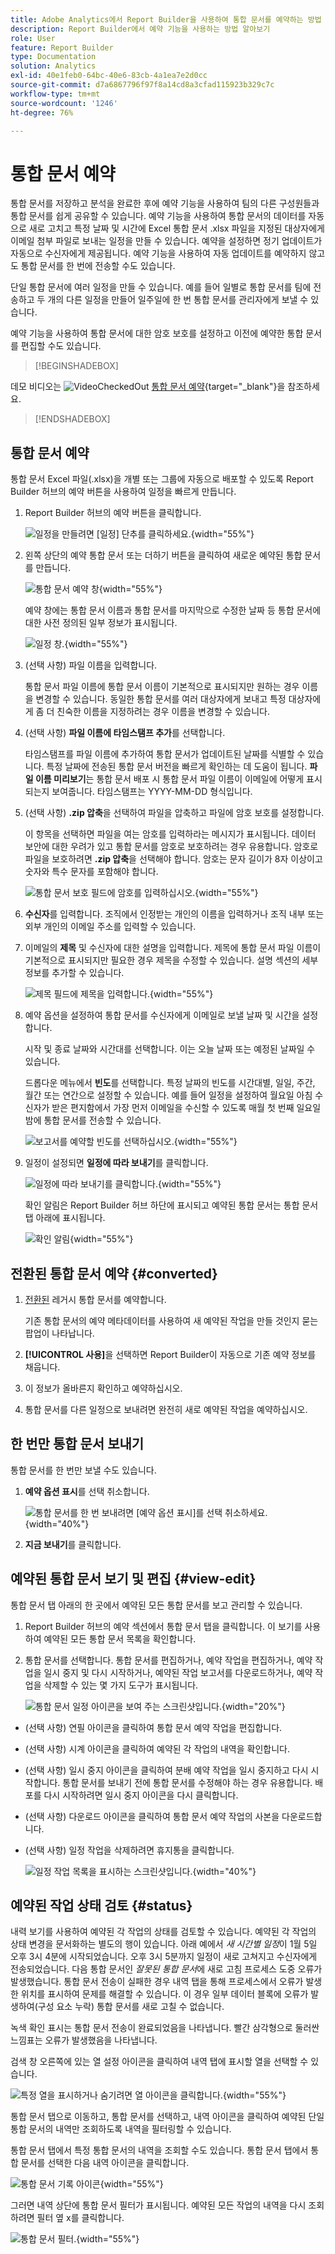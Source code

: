 ```yaml
---
title: Adobe Analytics에서 Report Builder을 사용하여 통합 문서를 예약하는 방법
description: Report Builder에서 예약 기능을 사용하는 방법 알아보기
role: User
feature: Report Builder
type: Documentation
solution: Analytics
exl-id: 40e1feb0-64bc-40e6-83cb-4a1ea7e2d0cc
source-git-commit: d7a6867796f97f8a14cd8a3cfad115923b329c7c
workflow-type: tm+mt
source-wordcount: '1246'
ht-degree: 76%

---
```


# 통합 문서 예약

통합 문서를 저장하고 분석을 완료한 후에 예약 기능을 사용하여 팀의 다른 구성원들과 통합 문서를 쉽게 공유할 수 있습니다. 예약 기능을 사용하여 통합 문서의 데이터를 자동으로 새로 고치고 특정 날짜 및 시간에 Excel 통합 문서 .xlsx 파일을 지정된 대상자에게 이메일 첨부 파일로 보내는 일정을 만들 수 있습니다. 예약을 설정하면 정기 업데이트가 자동으로 수신자에게 제공됩니다. 예약 기능을 사용하여 자동 업데이트를 예약하지 않고도 통합 문서를 한 번에 전송할 수도 있습니다.

단일 통합 문서에 여러 일정을 만들 수 있습니다. 예를 들어 일별로 통합 문서를 팀에 전송하고 두 개의 다른 일정을 만들어 일주일에 한 번 통합 문서를 관리자에게 보낼 수 있습니다.

예약 기능을 사용하여 통합 문서에 대한 암호 보호를 설정하고 이전에 예약한 통합 문서를 편집할 수도 있습니다.


>[!BEGINSHADEBOX]

데모 비디오는 ![VideoCheckedOut](/help/assets/icons/VideoCheckedOut.svg) [통합 문서 예약](https://video.tv.adobe.com/v/3417507?quality=12&learn=on&captions=kor){target="_blank"}을 참조하세요.

>[!ENDSHADEBOX]


## 통합 문서 예약

통합 문서 Excel 파일(.xlsx)을 개별 또는 그룹에 자동으로 배포할 수 있도록 Report Builder 허브의 예약 버튼을 사용하여 일정을 빠르게 만듭니다.

1. Report Builder 허브의 예약 버튼을 클릭합니다.

   ![일정을 만들려면 [일정] 단추를 클릭하세요.](./assets/schedule-button.png){width="55%"}

1. 왼쪽 상단의 예약 통합 문서 또는 더하기 버튼을 클릭하여 새로운 예약된 통합 문서를 만듭니다.

   ![통합 문서 예약 창](./assets/schedule-workbook.png){width="55%"}

   예약 창에는 통합 문서 이름과 통합 문서를 마지막으로 수정한 날짜 등 통합 문서에 대한 사전 정의된 일부 정보가 표시됩니다.

   ![일정 창.](./assets/schedule-pane.png){width="55%"}

1. (선택 사항) 파일 이름을 입력합니다.

   통합 문서 파일 이름에 통합 문서 이름이 기본적으로 표시되지만 원하는 경우 이름을 변경할 수 있습니다. 동일한 통합 문서를 여러 대상자에게 보내고 특정 대상자에게 좀 더 친숙한 이름을 지정하려는 경우 이름을 변경할 수 있습니다.

1. (선택 사항) **파일 이름에 타임스탬프 추가**&#x200B;를 선택합니다.

   타임스탬프를 파일 이름에 추가하여 통합 문서가 업데이트된 날짜를 식별할 수 있습니다. 특정 날짜에 전송된 통합 문서 버전을 빠르게 확인하는 데 도움이 됩니다. **파일 이름 미리보기**&#x200B;는 통합 문서 배포 시 통합 문서 파일 이름이 이메일에 어떻게 표시되는지 보여줍니다. 타임스탬프는 YYYY-MM-DD 형식입니다.

1. (선택 사항) **.zip 압축**&#x200B;을 선택하여 파일을 압축하고 파일에 암호 보호를 설정합니다.

   이 항목을 선택하면 파일을 여는 암호를 입력하라는 메시지가 표시됩니다. 데이터 보안에 대한 우려가 있고 통합 문서를 암호로 보호하려는 경우 유용합니다. 암호로 파일을 보호하려면 **.zip 압축**&#x200B;을 선택해야 합니다. 암호는 문자 길이가 8자 이상이고 숫자와 특수 문자를 포함해야 합니다.

   ![통합 문서 보호 필드에 암호를 입력하십시오.](./assets/zip-compression.png){width="55%"}

1. **수신자**&#x200B;를 입력합니다. 조직에서 인정받는 개인의 이름을 입력하거나 조직 내부 또는 외부 개인의 이메일 주소를 입력할 수 있습니다.

1. 이메일의 **제목** 및 수신자에 대한 설명을 입력합니다. 제목에 통합 문서 파일 이름이 기본적으로 표시되지만 필요한 경우 제목을 수정할 수 있습니다. 설명 섹션의 세부 정보를 추가할 수 있습니다.

   ![제목 필드에 제목을 입력합니다.](./assets/recipients-subject.png){width="55%"}

1. 예약 옵션을 설정하여 통합 문서를 수신자에게 이메일로 보낼 날짜 및 시간을 설정합니다.

   시작 및 종료 날짜와 시간대를 선택합니다. 이는 오늘 날짜 또는 예정된 날짜일 수 있습니다.

   드롭다운 메뉴에서 **빈도**&#x200B;를 선택합니다. 특정 날짜의 빈도를 시간대별, 일일, 주간, 월간 또는 연간으로 설정할 수 있습니다. 예를 들어 일정을 설정하여 월요일 아침 수신자가 받은 편지함에서 가장 먼저 이메일을 수신할 수 있도록 매월 첫 번째 일요일 밤에 통합 문서를 전송할 수 있습니다.

   ![보고서를 예약할 빈도를 선택하십시오.](./assets/frequency.png){width="55%"}

1. 일정이 설정되면 **일정에 따라 보내기**&#x200B;를 클릭합니다.

   ![일정에 따라 보내기를 클릭합니다.](./assets/send-on-schedule.png){width="55%"}

   확인 알림은 Report Builder 허브 하단에 표시되고 예약된 통합 문서는 통합 문서 탭 아래에 표시됩니다.

   ![확인 알림](./assets/confirmation-toast.png){width="55%"}

## 전환된 통합 문서 예약 {#converted}

1. [전환된](/help/analyze/report-builder/convert-workbooks.md) 레거시 통합 문서를 예약합니다.

   기존 통합 문서의 예약 메타데이터를 사용하여 새 예약된 작업을 만들 것인지 묻는 팝업이 나타납니다.

1. **[!UICONTROL 사용]**&#x200B;을 선택하면 Report Builder이 자동으로 기존 예약 정보를 채웁니다.

1. 이 정보가 올바른지 확인하고 예약하십시오.

1. 통합 문서를 다른 일정으로 보내려면 완전히 새로 예약된 작업을 예약하십시오.


## 한 번만 통합 문서 보내기

통합 문서를 한 번만 보낼 수도 있습니다.

1. **예약 옵션 표시**&#x200B;를 선택 취소합니다.

   ![통합 문서를 한 번 보내려면 [예약 옵션 표시]를 선택 취소하세요.](./assets/send-now.png){width="40%"}

1. **지금 보내기**&#x200B;를 클릭합니다.

## 예약된 통합 문서 보기 및 편집 {#view-edit}

통합 문서 탭 아래의 한 곳에서 예약된 모든 통합 문서를 보고 관리할 수 있습니다.

1. Report Builder 허브의 예약 섹션에서 통합 문서 탭을 클릭합니다. 이 보기를 사용하여 예약된 모든 통합 문서 목록을 확인합니다.

1. 통합 문서를 선택합니다. 통합 문서를 편집하거나, 예약 작업을 편집하거나, 예약 작업을 일시 중지 및 다시 시작하거나, 예약된 작업 보고서를 다운로드하거나, 예약 작업을 삭제할 수 있는 몇 가지 도구가 표시됩니다.

   ![통합 문서 일정 아이콘을 보여 주는 스크린샷입니다.](./assets/schedule-icons.png){width="20%"}

* (선택 사항) 연필 아이콘을 클릭하여 통합 문서 예약 작업을 편집합니다.

* (선택 사항) 시계 아이콘을 클릭하여 예약된 각 작업의 내역을 확인합니다.

* (선택 사항) 일시 중지 아이콘을 클릭하여 분배 예약 작업을 일시 중지하고 다시 시작합니다. 통합 문서를 보내기 전에 통합 문서를 수정해야 하는 경우 유용합니다. 배포를 다시 시작하려면 일시 중지 아이콘을 다시 클릭합니다.

* (선택 사항) 다운로드 아이콘을 클릭하여 통합 문서 예약 작업의 사본을 다운로드합니다.

* (선택 사항) 일정 작업을 삭제하려면 휴지통을 클릭합니다.

  ![일정 작업 목록을 표시하는 스크린샷입니다.](./assets/selected-workbook.png){width="40%"}

## 예약된 작업 상태 검토 {#status}

내력 보기를 사용하여 예약된 각 작업의 상태를 검토할 수 있습니다. 예약된 각 작업의 상태 변경을 문서화하는 별도의 행이 있습니다. 아래 예에서 *새 시간별 일정*&#x200B;이 1월 5일 오후 3시 4분에 시작되었습니다. 오후 3시 5분까지 일정이 새로 고쳐지고 수신자에게 전송되었습니다. 다음 통합 문서인 *잘못된 통합 문서*&#x200B;에 새로 고침 프로세스 도중 오류가 발생했습니다. 통합 문서 전송이 실패한 경우 내역 탭을 통해 프로세스에서 오류가 발생한 위치를 표시하여 문제를 해결할 수 있습니다. 이 경우 일부 데이터 블록에 오류가 발생하여(구성 요소 누락) 통합 문서를 새로 고칠 수 없습니다.

녹색 확인 표시는 통합 문서 전송이 완료되었음을 나타냅니다. 빨간 삼각형으로 둘러싼 느낌표는 오류가 발생했음을 나타냅니다.

검색 창 오른쪽에 있는 열 설정 아이콘을 클릭하여 내역 탭에 표시할 열을 선택할 수 있습니다.

![특정 열을 표시하거나 숨기려면 열 아이콘을 클릭합니다.](./assets/history.png){width="55%"}

통합 문서 탭으로 이동하고, 통합 문서를 선택하고, 내역 아이콘을 클릭하여 예약된 단일 통합 문서의 내역만 조회하도록 내역을 필터링할 수 있습니다.

통합 문서 탭에서 특정 통합 문서의 내역을 조회할 수도 있습니다. 통합 문서 탭에서 통합 문서를 선택한 다음 내역 아이콘을 클릭합니다.

![통합 문서 기록 아이콘](./assets/history2.png){width="55%"}

그러면 내역 상단에 통합 문서 필터가 표시됩니다. 예약된 모든 작업의 내역을 다시 조회하려면 필터 옆 x를 클릭합니다.

![통합 문서 필터.](./assets/history3.png){width="55%"}
